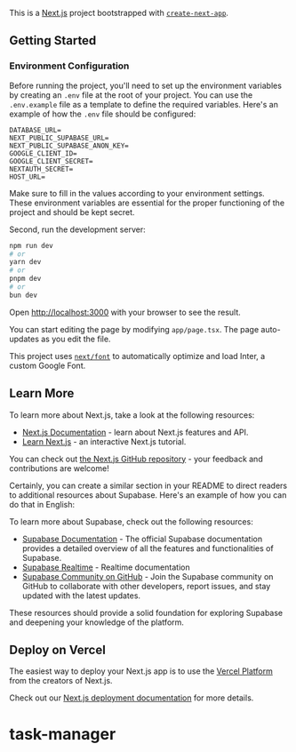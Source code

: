 This is a [Next.js](https://nextjs.org/) project bootstrapped with [`create-next-app`](https://github.com/vercel/next.js/tree/canary/packages/create-next-app).

## Getting Started

### Environment Configuration

Before running the project, you'll need to set up the environment variables by creating an `.env` file at the root of your project. You can use the `.env.example` file as a template to define the required variables. Here's an example of how the `.env` file should be configured:

```plaintext
DATABASE_URL=
NEXT_PUBLIC_SUPABASE_URL=
NEXT_PUBLIC_SUPABASE_ANON_KEY=
GOOGLE_CLIENT_ID=
GOOGLE_CLIENT_SECRET=
NEXTAUTH_SECRET=
HOST_URL=
```

Make sure to fill in the values according to your environment settings. These environment variables are essential for the proper functioning of the project and should be kept secret.

Second, run the development server:

```bash
npm run dev
# or
yarn dev
# or
pnpm dev
# or
bun dev
```

Open [http://localhost:3000](http://localhost:3000) with your browser to see the result.

You can start editing the page by modifying `app/page.tsx`. The page auto-updates as you edit the file.

This project uses [`next/font`](https://nextjs.org/docs/basic-features/font-optimization) to automatically optimize and load Inter, a custom Google Font.

## Learn More

To learn more about Next.js, take a look at the following resources:

- [Next.js Documentation](https://nextjs.org/docs) - learn about Next.js features and API.
- [Learn Next.js](https://nextjs.org/learn) - an interactive Next.js tutorial.

You can check out [the Next.js GitHub repository](https://github.com/vercel/next.js/) - your feedback and contributions are welcome!

Certainly, you can create a similar section in your README to direct readers to additional resources about Supabase. Here's an example of how you can do that in English:

To learn more about Supabase, check out the following resources:

- [Supabase Documentation](https://supabase.io/docs) - The official Supabase documentation provides a detailed overview of all the features and functionalities of Supabase.
- [Supabase Realtime](https://supabase.com/docs/guides/realtime) - Realtime documentation
- [Supabase Community on GitHub](https://github.com/supabase/supabase) - Join the Supabase community on GitHub to collaborate with other developers, report issues, and stay updated with the latest updates.


These resources should provide a solid foundation for exploring Supabase and deepening your knowledge of the platform.

## Deploy on Vercel

The easiest way to deploy your Next.js app is to use the [Vercel Platform](https://vercel.com/new?utm_medium=default-template&filter=next.js&utm_source=create-next-app&utm_campaign=create-next-app-readme) from the creators of Next.js.

Check out our [Next.js deployment documentation](https://nextjs.org/docs/deployment) for more details.
# task-manager
